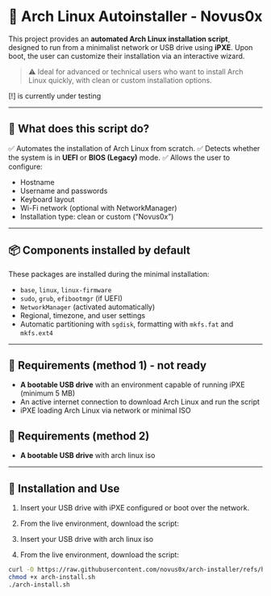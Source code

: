 # 🧪 Arch Linux Autoinstaller - Novus0x

This project provides an **automated Arch Linux installation script**, designed to run from a minimalist network or USB drive using **iPXE**. Upon boot, the user can customize their installation via an interactive wizard.

> ⚠️ Ideal for advanced or technical users who want to install Arch Linux quickly, with clean or custom installation options.

[!] is currently under testing 

---

## 🚀 What does this script do?

✅ Automates the installation of Arch Linux from scratch.
✅ Detects whether the system is in **UEFI** or **BIOS (Legacy)** mode.
✅ Allows the user to configure:

- Hostname
- Username and passwords
- Keyboard layout
- Wi-Fi network (optional with NetworkManager)
- Installation type: clean or custom (“Novus0x”)

---

## 📦 Components installed by default

These packages are installed during the minimal installation:

- `base`, `linux`, `linux-firmware`
- `sudo`, `grub`, `efibootmgr` (if UEFI)
- `NetworkManager` (activated automatically)
- Regional, timezone, and user settings
- Automatic partitioning with `sgdisk`, formatting with `mkfs.fat` and `mkfs.ext4`

---

## 🧠 Requirements (method 1) - not ready

- **A bootable USB drive** with an environment capable of running iPXE (minimum 5 MB)
- An active internet connection to download Arch Linux and run the script
- iPXE loading Arch Linux via network or minimal ISO

## 🧠 Requirements (method 2)

- **A bootable USB drive** with arch linux iso

---

## 🧩 Installation and Use

1. Insert your USB drive with iPXE configured or boot over the network.
2. From the live environment, download the script:

1. Insert your USB drive with arch linux iso
2. From the live environment, download the script:

```bash
curl -O https://raw.githubusercontent.com/novus0x/arch-installer/refs/heads/main/arch-install.sh
chmod +x arch-install.sh
./arch-install.sh
```
